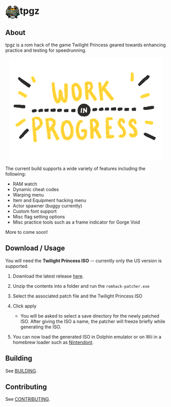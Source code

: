 # <img src="./res/icon.jpg" height="42" width="45" align="top"/>tpgz</h1>

## About

tpgz is a rom hack of the game Twilight Princess geared towards enhancing practice and testing for speedrunning. 

<p align="center">
  <img src="./res/giphy.gif?raw=true" />
</p>

The current build supports a wide variety of features including the following:

- RAM watch
- Dynamic cheat codes
- Warping menu
- Item and Equipment hacking menu
- Actor spawner (buggy currently)
- Custom font support
- Misc flag setting options
- Misc practice tools such as a frame indicator for Gorge Void

More to come soon!

## Download / Usage

You will need the **Twilight Princess ISO** -- currently only the US version is supported.

1. Download the latest release [here](https://github.com/hallcristobal/tpgz/releases).

2. Unzip the contents into a folder and run the `romhack-patcher.exe`

3. Select the associated patch file and the Twilight Princess ISO

4. Click apply

    * You will be asked to select a save directory for the newly patched ISO. After giving the ISO a name, the patcher will freeze briefly while generating the ISO.

5. You can now load the generated ISO in Dolphin emulator or on Wii in a homebrew loader such as [Nintendont](https://github.com/FIX94/Nintendont).

## Building
See [BUILDING](./BUILDING.md).

## Contributing
See [CONTRIBUTING](./CONTRIBUTING.md).